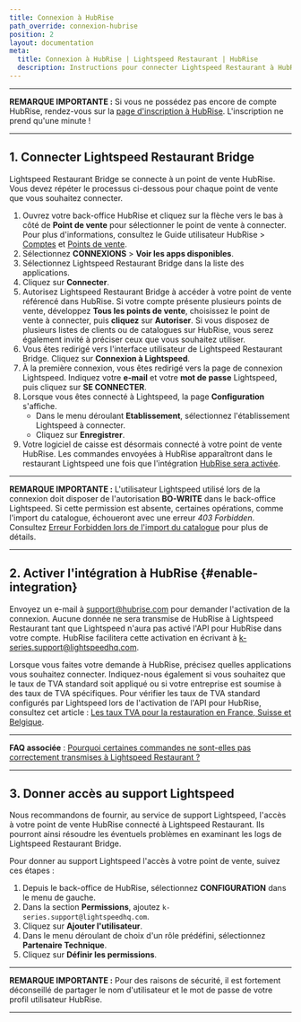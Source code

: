 ```yaml
---
title: Connexion à HubRise
path_override: connexion-hubrise
position: 2
layout: documentation
meta:
  title: Connexion à HubRise | Lightspeed Restaurant | HubRise
  description: Instructions pour connecter Lightspeed Restaurant à HubRise afin que votre logiciel de caisse fonctionne harmonieusement avec d'autres apps. Connectez-les et synchronisez vos données.
---
```


---

**REMARQUE IMPORTANTE :** Si vous ne possédez pas encore de compte HubRise, rendez-vous sur la [page d'inscription à HubRise](https://manager.hubrise.com/signup). L'inscription ne prend qu'une minute !

---

## 1. Connecter Lightspeed Restaurant Bridge

Lightspeed Restaurant Bridge se connecte à un point de vente HubRise. Vous devez répéter le processus ci-dessous pour chaque point de vente que vous souhaitez connecter.

1. Ouvrez votre back-office HubRise et cliquez sur la flèche vers le bas à côté de **Point de vente** pour sélectionner le point de vente à connecter. Pour plus d'informations, consultez le Guide utilisateur HubRise > [Comptes](/docs/account) et [Points de vente](/docs/locations).
1. Sélectionnez **CONNEXIONS** > **Voir les apps disponibles**.
1. Sélectionnez Lightspeed Restaurant Bridge dans la liste des applications.
1. Cliquez sur **Connecter**.
1. Autorisez Lightspeed Restaurant Bridge à accéder à votre point de vente référencé dans HubRise. Si votre compte présente plusieurs points de vente, développez **Tous les points de vente**, choisissez le point de vente à connecter, puis **cliquez** sur **Autoriser**. Si vous disposez de plusieurs listes de clients ou de catalogues sur HubRise, vous serez également invité à préciser ceux que vous souhaitez utiliser.
1. Vous êtes redirigé vers l'interface utilisateur de Lightspeed Restaurant Bridge. Cliquez sur **Connexion à Lightspeed**.
1. À la première connexion, vous êtes redirigé vers la page de connexion Lightspeed. Indiquez votre **e-mail** et votre **mot de passe** Lightspeed, puis cliquez sur **SE CONNECTER**.
1. Lorsque vous êtes connecté à Lightspeed, la page **Configuration** s'affiche.
   - Dans le menu déroulant **Etablissement**, sélectionnez l'établissement Lightspeed à connecter.
   - Cliquez sur **Enregistrer**.
1. Votre logiciel de caisse est désormais connecté à votre point de vente HubRise. Les commandes envoyées à HubRise apparaîtront dans le restaurant Lightspeed une fois que l'intégration [HubRise sera activée](#enable-integration).

---

**REMARQUE IMPORTANTE :** L'utilisateur Lightspeed utilisé lors de la connexion doit disposer de l'autorisation **BO-WRITE** dans le back-office Lightspeed. Si cette permission est absente, certaines opérations, comme l'import du catalogue, échoueront avec une erreur _403 Forbidden_. Consultez [Erreur Forbidden lors de l'import du catalogue](/apps/lightspeed-restaurant/troubleshooting/forbidden-menu-pull-error) pour plus de détails.

---

## 2. Activer l'intégration à HubRise {#enable-integration}

Envoyez un e-mail à support@hubrise.com pour demander l'activation de la connexion. Aucune donnée ne sera transmise de HubRise à Lightspeed Restaurant tant que Lightspeed n'aura pas activé l'API pour HubRise dans votre compte. HubRise facilitera cette activation en écrivant à k-series.support@lightspeedhq.com.

Lorsque vous faites votre demande à HubRise, précisez quelles applications vous souhaitez connecter. Indiquez-nous également si vous souhaitez que le taux de TVA standard soit appliqué ou si votre entreprise est soumise à des taux de TVA spécifiques. Pour vérifier les taux de TVA standard configurés par Lightspeed lors de l'activation de l'API pour HubRise, consultez cet article : [Les taux TVA pour la restauration en France, Suisse et Belgique](https://www.lightspeedhq.ch/blog/comparaison-taux-tva/).

---

**FAQ associée** : [Pourquoi certaines commandes ne sont-elles pas correctement transmises à Lightspeed Restaurant ?](/apps/lightspeed-restaurant/faqs/troubleshooting-failed-orders)

---

## 3. Donner accès au support Lightspeed

Nous recommandons de fournir, au service de support Lightspeed, l'accès à votre point de vente HubRise connecté à Lightspeed Restaurant. Ils pourront ainsi résoudre les éventuels problèmes en examinant les logs de Lightspeed Restaurant Bridge.

Pour donner au support Lightspeed l'accès à votre point de vente, suivez ces étapes :

1. Depuis le back-office de HubRise, sélectionnez **CONFIGURATION** dans le menu de gauche.
1. Dans la section **Permissions**, ajoutez `k-series.support@lightspeedhq.com`.
1. Cliquez sur **Ajouter l'utilisateur**.
1. Dans le menu déroulant de choix d'un rôle prédéfini, sélectionnez **Partenaire Technique**.
1. Cliquez sur **Définir les permissions**.

---

**REMARQUE IMPORTANTE :** Pour des raisons de sécurité, il est fortement déconseillé de partager le nom d'utilisateur et le mot de passe de votre profil utilisateur HubRise.

---
